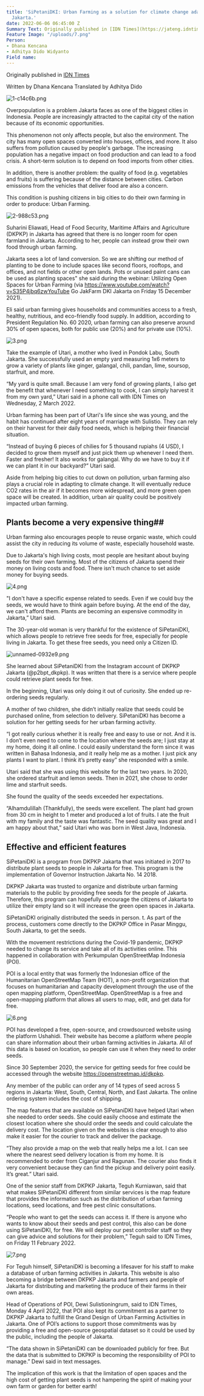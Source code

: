 ```yaml
---
title: 'SiPetaniDKI: Urban Farming as a solution for climate change adaptation in
  Jakarta.'
date: 2022-06-06 06:45:00 Z
Summary Text: Originally published in [IDN Times](https://jateng.idntimes.com/news/indonesia/dhana-kencana-1/sipetani-solusi-urban-farming-dan-adaptasi-perubahan-iklim-warga-dki/full)
Feature Image: "/uploads/7.png"
Person:
- Dhana Kencana
- Adhitya Dido Widyanto
Field name: 
---
```


Originally published in [IDN Times](https://jateng.idntimes.com/news/indonesia/dhana-kencana-1/sipetani-solusi-urban-farming-dan-adaptasi-perubahan-iklim-warga-dki/full)

Written by Dhana Kencana
Translated by Adhitya Dido

![1-c14c6b.png](/uploads/1-c14c6b.png)

Overpopulation is a problem Jakarta faces as one of the biggest cities in Indonesia. People are increasingly attracted to the capital city of the nation because of its economic opportunities.

This phenomenon not only affects people, but also the environment. The city has many open spaces converted into houses, offices, and more. It also suffers from pollution caused by people's garbage.
The increasing population has a negative impact on food production and can lead to a food crisis. A short-term solution is to depend on food imports from other cities.

In addition, there is another problem: the quality of food (e.g. vegetables and fruits) is suffering because of the distance between cities. Carbon emissions from the vehicles that deliver food are also a concern.

This condition is pushing citizens in big cities to do their own farming in order to produce: Urban Farming. 

![2-988c53.png](/uploads/2-988c53.png)

Suharini Eliawati, Head of Food Security, Maritime Affairs and Agriculture (DKPKP) in Jakarta has agreed that there is no longer room for open farmland in Jakarta. According to her, people can instead grow their own food through urban farming.

Jakarta sees a lot of land conversion. So we are shifting our method of planting to be done to include spaces like second floors, rooftops, and offices, and not fields or other open lands. Pots or unused paint cans can be used as planting spaces" she said during the webinar: Utilizing Open Spaces for Urban Farming (via https://www.youtube.com/watch?v=S35P4jbq6zwYouTube Go JakFarm DKI Jakarta on Friday 15 December 2021).

Eli said urban farming gives households and communities access to a fresh, healthy, nutritious, and eco-friendly food supply. In addition, according to President Regulation No. 60 2020, urban farming can also preserve around 30% of open spaces, both for public use (20%) and for private use (10%).

![3.png](/uploads/3.png)

Take the example of Utari, a mother who lived in Pondok Labu, South Jakarta. She successfully used an empty yard measuring 1x6 meters to grow a variety of plants like ginger, galangal, chili, pandan, lime, soursop, starfruit, and more.

“My yard is quite small. Because I am very fond of growing plants, I also get the benefit that whenever I need something to cook, I can simply harvest it from my own yard,” Utari said in a phone call with IDN Times on Wednesday, 2 March 2022.

Urban farming has been part of Utari's life since she was young, and the habit has continued after eight years of marriage with Sulistio. They can rely on their harvest for their daily food needs, which is helping their financial situation.

“Instead of buying 6 pieces of chilies for 5 thousand rupiahs (4 USD), I decided to grow them myself and just pick them up whenever I need them. Faster and fresher! It also works for galangal. Why do we have to buy it if we can plant it in our backyard?” Utari said. 

Aside from helping big cities to cut down on pollution, urban farming also plays a crucial role in adapting to climate change. It will eventually reduce CO2 rates in the air if it becomes more widespread, and more green open space will be created. In addition, urban air quality could be positively impacted urban farming.  

## **Plants become a very expensive thing**## 

Urban farming also encourages people to reuse organic waste, which could assist the city in reducing its volume of waste, especially household waste.

Due to Jakarta's high living costs, most people are hesitant about buying seeds for their own farming. Most of the citizens of Jakarta spend their money on living costs and food. There isn't much chance to set aside money for buying seeds. 

![4.png](/uploads/4.png)

"I don't have a specific expense related to seeds. Even if we could buy the seeds, we would have to think again before buying. At the end of the day, we can't afford them. Plants are becoming an expensive commodity in Jakarta,” Utari said. 

The 30-year-old woman is very thankful for the existence of SiPetaniDKI, which allows people to retrieve free seeds for free, especially for people living in Jakarta. To get these free seeds, you need only a Citizen ID. 

![unnamed-0932e9.png](/uploads/unnamed-0932e9.png)

She learned about SiPetaniDKI from the Instagram account of DKPKP Jakarta (@p2bpt_dkpkp). It was written that there is a service where people could retrieve plant seeds for free. 

In the beginning, Utari was only doing it out of curiosity. She ended up re-ordering seeds regularly. 

A mother of two children, she didn’t initially realize that seeds could be purchased online, from selection to delivery. SiPetaniDKI has become a solution for her getting seeds for her urban farming activity. 

“I got really curious whether it is really free and easy to use or not. And it is. I don’t even need to come to the location where the seeds are; I just stay at my home, doing it all online. I could easily understand the form since it was written in Bahasa Indonesia, and it really help me as a mother. I just pick any plants I want to plant. I think it’s pretty easy” she responded with a smile. 


Utari said that she was using this website for the last two years. In 2020, she ordered starfruit and lemon seeds. Then in 2021, she chose to order lime and starfruit seeds. 

She found the quality of the seeds exceeded her expectations. 

“Alhamdulillah (Thankfully), the seeds were excellent. The plant had grown from 30 cm in height to 1 meter and produced a lot of fruits. I ate the fruit with my family and the taste was fantastic. The seed quality was great and I am happy about that,” said Utari who was born in West Java, Indonesia.
 
## Effective and efficient features
 
SiPetaniDKI is a program from DKPKP Jakarta that was initiated in 2017 to distribute plant seeds to people in Jakarta for free. This program is the implementation of Governor Instruction Jakarta No. 14 2018. 

DKPKP Jakarta was trusted to organize and distribute urban farming materials to the public by providing free seeds for the people of Jakarta. Therefore, this program can hopefully encourage the citizens of Jakarta to utilize their empty land so it will increase the green open spaces in Jakarta. 

SiPetaniDKI originally distributed the seeds in person. t. As part of the process, customers come directly to the DKPKP Office in Pasar Minggu, South Jakarta, to get the seeds. 

With the movement restrictions during the Covid-19 pandemic, DKPKP needed to change its service and take all of its activities online. This happened in collaboration with Perkumpulan OpenStreetMap Indonesia (POI). 

POI is a local entity that was formerly the Indonesian office of the Humanitarian OpenStreetMap Team (HOT), a non-profit organization that focuses on humanitarian and capacity development through the use of the open mapping platform, OpenStreetMap. OpenStreetMap is a free and open-mapping platform that allows all users to map, edit, and get data for free. 

![6.png](/uploads/6.png)

POI has developed a free, open-source, and crowdsourced website using the platform Ushahidi. Their website has become a platform where people can share information about their urban farming activities in Jakarta. All of this data is based on location, so people can use it when they need to order seeds. 

Since 30 September 2020, the service for getting seeds for free could be accessed through the website https://openstreetmap.id/dkpkp. 

Any member of the public can order any of 14 types of seed across 5 regions in Jakarta: West, South, Central, North, and East Jakarta. The online ordering system includes the cost of shipping.

The map features that are available on SiPetaniDKI have helped Utari when she needed to order seeds. She could easily choose and estimate the closest location where she should order the seeds and could calculate the delivery cost. The location given on the websites is clear enough to also make it easier for the courier to track and deliver the package. 

“They also provide a map on the web that really helps me a lot. I can see where the nearest seed delivery location is from my home. It is recommended to order from Ciganjur and Ragunan. The courier also finds it very convenient because they can find the pickup and delivery point easily. It’s great.” Utari said.

One of the senior staff from DKPKP Jakarta, Teguh Kurniawan, said that what makes SIPetaniDKI different from similar services is the map feature that provides the information such as the distribution of urban farming locations, seed locations, and free pest clinic consultations. 

“People who want to get the seeds can access it. If there is anyone who wants to know about their seeds and pest control, this also can be done using SiPetaniDKI, for free. We will deploy our pest controller staff so they can give advice and solutions for their problem,” Teguh said to IDN Times, on Friday 11 February 2022. 

![7.png](/uploads/7.png)

For Teguh himself, SiPetaniDKI is becoming a lifesaver for his staff to make a database of urban farming activities in Jakarta. This website is also becoming a bridge between DKPKP Jakarta and farmers and people of Jakarta for distributing and marketing the produce of their farms in their own areas. 

Head of Operations of POI, Dewi Sulistioningrum, said to IDN Times, Monday 4 April 2022, that POI also kept its commitment as a partner to DKPKP Jakarta to fulfill the Grand Design of Urban Farming Activities in Jakarta. One of POI’s actions to support those commitments was by providing a free and open-source geospatial dataset so it could be used by the public, including the people of Jakarta. 

“The data shown in SiPetaniDKI can be downloaded publicly for free. But the data that is submitted to DKPKP is becoming the responsibility of POI to manage.” Dewi said in text messages. 

The implication of this work is that the limitation of open spaces and the high cost of getting plant seeds is not hampering the spirit of making your own farm or garden for better earth!
